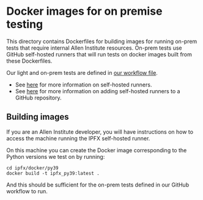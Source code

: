 # Docker images for on premise testing

This directory contains Dockerfiles for building images for running on-prem tests that require internal Allen Institute resources. On-prem tests use GitHub self-hosted runners that will run tests on docker images built from these Dockerfiles.

Our light and on-prem tests are defined in [our workflow file](../.github/workflows/github-actions-ci.yml "Link to GitHub Actions workflow for light and on-prem tests").

- See [here](https://docs.github.com/en/actions/hosting-your-own-runners/about-self-hosted-runners) for more information on self-hosted runners.
- See [here](https://docs.github.com/en/actions/hosting-your-own-runners/adding-self-hosted-runners) for more information on adding self-hosted runners to a GitHub repository.

## Building images

If you are an Allen Institute developer, you will have instructions on how to access the machine running the IPFX self-hosted runner.

On this machine you can create the Docker image corresponding to the Python versions we test on by running:

```
cd ipfx/docker/py39
docker build -t ipfx_py39:latest .
```

And this should be sufficient for the on-prem tests defined in our GitHub workflow to run.
